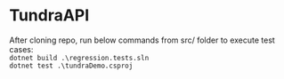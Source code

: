 # TundraAPI

After cloning repo, run below commands from src/ folder to execute test cases:  
`dotnet build .\regression.tests.sln`  
`dotnet test .\tundraDemo.csproj`